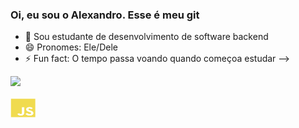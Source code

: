 ### Oi, eu sou o Alexandro. Esse é meu git 

- 🔭 Sou estudante de desenvolvimento de software backend
- 😄 Pronomes: Ele/Dele
- ⚡ Fun fact: O tempo passa voando quando começoa estudar
-->
<img src="https://github-readme-stats.vercel.app/api?username=AlexandroCunha&show_icons=true" />
</picture>

<div style="display: inline_block"><br> <img align="center" alt="Rafa-Js" height="30" width="40" src="https://raw.githubusercontent.com/devicons/devicon/master/icons/javascript/javascript-plain.svg">
  
